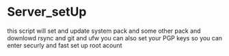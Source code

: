 # Server_setUp

this script will set and update system pack and some other pack and downlowd rsync and git and ufw
you can also set your PGP keys so you can enter securly and fast 
set up root acount  
